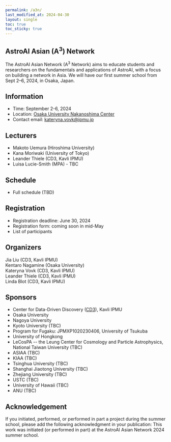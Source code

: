 ```yaml
---
permalink: /a3n/
last_modified_at: 2024-04-30
layout: single
toc: true
toc_sticky: true
---
```


<!--- ![banner](/images/banner.png) --->
## AstroAI Asian (A<sup>3</sup>) Network
The AstroAI Asian Network (A<sup>3</sup> Network) aims to educate students and researchers on the fundamentals and applications of AstroAI, with a focus on building a network in Asia. We will have our first summer school from Sept 2–6, 2024, in Osaka, Japan. 

## Information

* Time: September 2-6, 2024
* Location: [Osaka University Nakanoshima Center](https://www.onc.osaka-u.ac.jp/)
* Contact email: kateryna.vovk@ipmu.jp
<!--- * Slack and Zoom: please find the info in the announcement email --->

## Lecturers

* Makoto Uemura (Hiroshima University)
* Kana Moriwaki (University of Tokyo)
* Leander Thiele (CD3, Kavli IPMU)
* Luisa Lucie-Smith (MPA) - TBC

## Schedule

* Full schedule (TBD)

## Registration

* Registration deadline: June 30, 2024
* Registration form: coming soon in mid-May
  <!---[link](https://forms.gle/q4cDHbmq1tfeUw7a9)--->
* List of participants

## Organizers

Jia Liu (CD3, Kavli IPMU)\
Kentaro Nagamine (Osaka University)\
Kateryna Vovk (CD3, Kavli IPMU)\
Leander Thiele (CD3, Kavli IPMU)\
Linda Blot (CD3, Kavli IPMU)

## Sponsors

* Center for Data-Driven Discovery ([CD3](https://cd3.ipmu.jp/)), Kavli IPMU
* Osaka University
* Nagoya University
* Kyoto University (TBC)
* Program for Fugaku: JPMXP1020230406, University of Tsukuba
* University of Hongkong
* LeCosPA -- the Leung Center for Cosmology and Particle Astrophysics, National Taiwan University (TBC)
* ASIAA (TBC)
* KIAA (TBC)
* Tsinghua University (TBC)
* Shanghai Jiaotong University (TBC)
* Zhejiang University (TBC)
* USTC (TBC)
* University of Hawaii (TBC)
* ANU (TBC)

## Acknowledgement

If you initiated, performed, or performed in part a project during the summer school, please add the following acknowledgment in your publication: This work was initiated (or performed in part) at the AstroAI Asian Network 2024 summer school.

